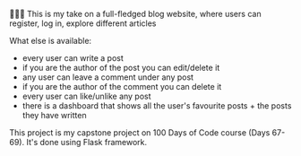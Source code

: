 👩🏻‍💻 This is my take on a full-fledged blog website, where users can register, log in, explore different articles

What else is available:

- every user can write a post
- if you are the author of the post you can edit/delete it
- any user can leave a comment under any post
- if you are the author of the comment you can delete it
- every user can like/unlike any post
- there is a dashboard that shows all the user's favourite posts + the posts they have written

This project is my capstone project on 100 Days of Code course (Days 67-69).
It's done using Flask framework.
